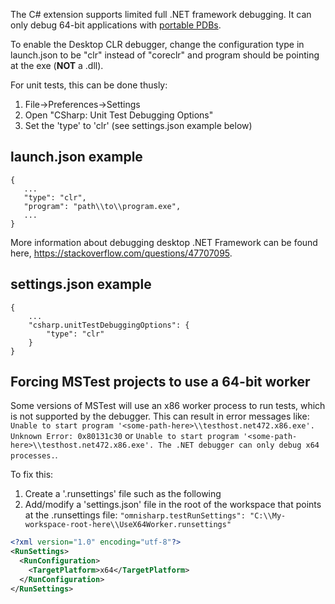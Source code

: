 The C# extension supports limited full .NET framework debugging. It can only debug 64-bit applications with [portable PDBs](https://github.com/OmniSharp/omnisharp-vscode/wiki/Portable-PDBs).

To enable the Desktop CLR debugger, change the configuration type in launch.json to be "clr" instead of "coreclr" and program should be pointing at the exe (**NOT** a .dll).

For unit tests, this can be done thusly:
1. File->Preferences->Settings
2. Open "CSharp: Unit Test Debugging Options"
3. Set the 'type' to 'clr' (see settings.json example below)

## launch.json example

```
{
   ...
   "type": "clr",
   "program": "path\\to\\program.exe",
   ...
}
```

More information about debugging desktop .NET Framework can be found here, https://stackoverflow.com/questions/47707095.


## settings.json example

```
{
    ...
    "csharp.unitTestDebuggingOptions": {
        "type": "clr"
    }
}
```

## Forcing MSTest projects to use a 64-bit worker

Some versions of MSTest will use an x86 worker process to run tests, which is not supported by the debugger. This can result in error messages like: `Unable to start program '<some-path-here>\\testhost.net472.x86.exe'. Unknown Error: 0x80131c30` or `Unable to start program '<some-path-here>\\testhost.net472.x86.exe'. The .NET debugger can only debug x64 processes.`.

To fix this:
1. Create a '.runsettings' file such as the following
2. Add/modify a 'settings.json' file in the root of the workspace that points at the .runsettings file: `"omnisharp.testRunSettings": "C:\\My-workspace-root-here\\UseX64Worker.runsettings"`

```xml
<?xml version="1.0" encoding="utf-8"?>
<RunSettings>
  <RunConfiguration>
    <TargetPlatform>x64</TargetPlatform>
  </RunConfiguration>
</RunSettings>
```